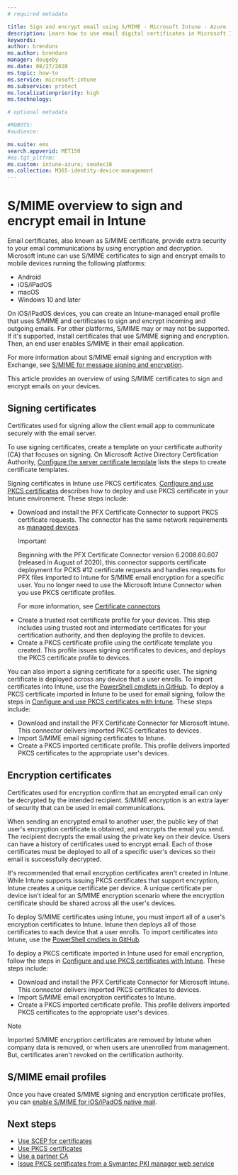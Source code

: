 ```yaml
---
# required metadata

title: Sign and encrypt email using S/MIME - Microsoft Intune - Azure | Microsoft Docs
description: Learn how to use email digital certificates in Microsoft Intune to sign and encrypt emails on devices. These certificates are called S/MIME and are configured using device configuration profiles. Signing and encryption certificates use PKCS, or private certificates, and use a connector to import certificates.
keywords:
author: brenduns
ms.author: brenduns
manager: dougeby
ms.date: 08/27/2020
ms.topic: how-to
ms.service: microsoft-intune
ms.subservice: protect
ms.localizationpriority: high
ms.technology:

# optional metadata

#ROBOTS:
#audience:

ms.suite: ems
search.appverid: MET150
#ms.tgt_pltfrm:
ms.custom: intune-azure; seodec18
ms.collection: M365-identity-device-management
---
```


# S/MIME overview to sign and encrypt email in Intune

Email certificates, also known as S/MIME certificate, provide extra security to your email communications by using encryption and decryption. Microsoft Intune can use S/MIME certificates to sign and encrypt emails to mobile devices running the following platforms:

- Android
- iOS/iPadOS
- macOS
- Windows 10 and later

On iOS/iPadOS devices, you can create an Intune-managed email profile that uses S/MIME and certificates to sign and encrypt incoming and outgoing emails. For other platforms, S/MIME may or may not be supported. If it's supported, install certificates that use S/MIME signing and encryption. Then, an end user enables S/MIME in their email application.

For more information about S/MIME email signing and encryption with Exchange, see [S/MIME for message signing and encryption](/Exchange/policy-and-compliance/smime).

This article provides an overview of using S/MIME certificates to sign and encrypt emails on your devices.

## Signing certificates

Certificates used for signing allow the client email app to communicate securely with the email server.

To use signing certificates, create a template on your certificate authority (CA) that focuses on signing. On Microsoft Active Directory Certification Authority, [Configure the server certificate template](/windows-server/networking/core-network-guide/cncg/server-certs/configure-the-server-certificate-template) lists the steps to create certificate templates.

Signing certificates in Intune use PKCS certificates. [Configure and use PKCS certificates](certficates-pfx-configure.md) describes how to deploy and use PKCS certificate in your Intune environment. These steps include:

- Download and install the PFX Certificate Connector to support PKCS certificate requests. The connector has the same network requirements as [managed devices](../fundamentals/intune-endpoints.md#access-for-managed-devices).
  > [!IMPORTANT]
  > Beginning with the PFX Certificate Connector version 6.2008.60.607 (released in August of 2020), this connector supports certificate deployment for PCKS #12 certificate requests and handles requests for PFX files imported to Intune for S/MIME email encryption for a specific user. You no longer need to use the Microsoft Intune Connector when you use PKCS certificate profiles.
  > 
  > For more information, see [Certificate connectors](certificate-connectors.md)
- Create a trusted root certificate profile for your devices. This step includes using trusted root and intermediate certificates for your certification authority, and then deploying the profile to devices.
- Create a PKCS certificate profile using the certificate template you created. This profile issues signing certificates to devices, and deploys the PKCS certificate profile to devices.

You can also import a signing certificate for a specific user. The signing certificate is deployed across any device that a user enrolls. To import certificates into Intune, use the [PowerShell cmdlets in GitHub](https://github.com/Microsoft/Intune-Resource-Access). To deploy a PKCS certificate imported in  Intune to be used for email signing, follow the steps in [Configure and use PKCS certificates with Intune](certficates-pfx-configure.md). These steps include:

- Download and install the PFX Certificate Connector for Microsoft Intune. This connector delivers imported PKCS certificates to devices.
- Import S/MIME email signing certificates to Intune.
- Create a PKCS imported certificate profile. This profile delivers imported PKCS certificates to the appropriate user's devices.

## Encryption certificates

Certificates used for encryption confirm that an encrypted email can only be decrypted by the intended recipient. S/MIME encryption is an extra layer of security that can be used in email communications.

When sending an encrypted email to another user, the public key of that user's encryption certificate is obtained, and encrypts the email you send. The recipient decrypts the email using the private key on their device. Users can have a history of certificates used to encrypt email. Each of those certificates must be deployed to all of a specific user's devices so their email is successfully decrypted.

It's recommended that email encryption certificates aren't created in Intune. While Intune supports issuing PKCS certificates that support encryption, Intune creates a unique certificate per device. A unique certificate per device isn't ideal for an S/MIME encryption scenario where the encryption certificate should be shared across all the user's devices.

To deploy S/MIME certificates using Intune, you must import all of a user's encryption certificates to Intune. Intune then deploys all of those certificates to each device that a user enrolls. To import certificates into Intune, use the [PowerShell cmdlets in GitHub](https://github.com/Microsoft/Intune-Resource-Access).

To deploy a PKCS certificate imported in Intune used for email encryption, follow the steps in [Configure and use PKCS certificates with Intune](certficates-pfx-configure.md). These steps include:

- Download and install the PFX Certificate Connector for Microsoft Intune. This connector delivers imported PKCS certificates to devices.
- Import S/MIME email encryption certificates to Intune.
- Create a PKCS imported certificate profile. This profile delivers imported PKCS certificates to the appropriate user's devices.

 > [!NOTE]
 > Imported S/MIME encryption certificates are removed by Intune when company data is removed, or when users are unenrolled from management. But, certificates aren't revoked on the certification authority.

## S/MIME email profiles

Once you have created S/MIME signing and encryption certificate profiles, you can [enable S/MIME for iOS/iPadOS native mail](../configuration/email-settings-ios.md).

## Next steps

- [Use SCEP for certificates](certificates-scep-configure.md)
- [Use PKCS certificates](certficates-pfx-configure.md)
- [Use a partner CA](certificate-authority-add-scep-overview.md)
- [Issue PKCS certificates from a Symantec PKI manager web service](certificates-digicert-configure.md)